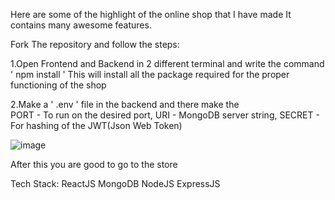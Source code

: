 Here are some of the highlight of the online shop that I have made 
It contains many awesome features.

Fork The repository and follow the steps:

1.Open Frontend and Backend in 2 different terminal and write the command 
     ' npm install '
  This will install all the package required for the proper functioning of the shop


2.Make a ' .env ' file in the backend and there make the </br>
      PORT - To run on the desired port,
      URI - MongoDB server string,
      SECRET - For hashing of the JWT(Json Web Token) 

![image](https://github.com/CHESTERKING4204/Online_Shop/assets/114911683/a62650fe-3459-4350-bf7c-6577db2d98d6)

After this you are good to go to the store

Tech Stack:
            ReactJS
            MongoDB
            NodeJS
            ExpressJS
